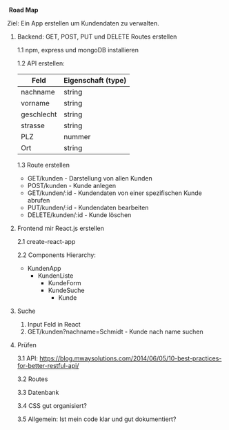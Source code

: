 ​							**Road Map**



Ziel: Ein App erstellen um Kundendaten zu verwalten.



1. Backend: GET, POST, PUT und DELETE Routes erstellen

   1.1 npm, express und mongoDB installieren

   1.2 API erstellen:

   | Feld       | Eigenschaft (type) |
   | ---------- | ------------------ |
   | nachname   | string             |
   | vorname    | string             |
   | geschlecht | string             |
   | strasse    | string             |
   | PLZ        | nummer             |
   | Ort        | string             |



   1.3 Route erstellen

   - GET/kunden -  Darstellung von allen Kunden
   - POST/kunden - Kunde anlegen
   - GET/kunden/:id - Kundendaten von einer spezifischen Kunde abrufen 
   - PUT/kunden/:id - Kundendaten bearbeiten
   - DELETE/kunden/:id - Kunde löschen

2. Frontend mir React.js erstellen

   2.1 create-react-app

   2.2 Components Hierarchy:

   - KundenApp
     - KundenListe
       - KundeForm
       - KundeSuche
         - Kunde 

3. Suche

   1. Input Feld in React
   2. GET/kunden?nachname=Schmidt - Kunde nach name suchen

4. Prüfen

   3.1 API: https://blog.mwaysolutions.com/2014/06/05/10-best-practices-for-better-restful-api/

   3.2 Routes

   3.3 Datenbank

   3.4 CSS gut organisiert?

   3.5 Allgemein: Ist mein code klar und gut dokumentiert?
